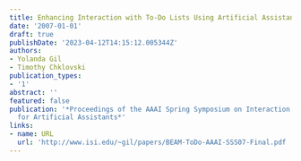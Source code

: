 ```yaml
---
title: Enhancing Interaction with To-Do Lists Using Artificial Assistants
date: '2007-01-01'
draft: true
publishDate: '2023-04-12T14:15:12.005344Z'
authors:
- Yolanda Gil
- Timothy Chklovski
publication_types:
- '1'
abstract: ''
featured: false
publication: '*Proceedings of the AAAI Spring Symposium on Interaction Challenges
  for Artificial Assistants*'
links:
- name: URL
  url: 'http://www.isi.edu/~gil/papers/BEAM-ToDo-AAAI-SSS07-Final.pdf '
---
```


